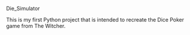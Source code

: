Die_Simulator

This is my first Python project that is intended to recreate the Dice Poker game from The Witcher.
